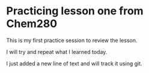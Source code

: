 # Practicing lesson one from Chem280

This is my first practice session to review the lesson.

I will try and repeat what I learned today.

I just added a new line of text and will track it using git.

